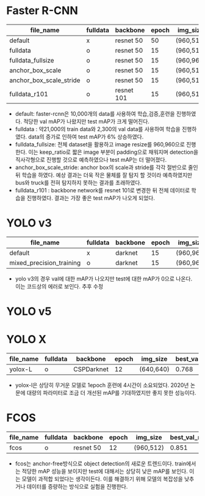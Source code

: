 # Faster R-CNN
|file_name|fulldata|backbone|epoch|img_size |anchor_box_scale|anchor_box_stride|best_val_mAP|best_test_mAP|
|----|-----|-----|-----|-----|-----|-----|-----|-----|
|default|x|resnet 50|50|(960,512)|default|default|0.877|0.682|
|fulldata|o|resnet 50|15|(960,512)|default|default|0.877|0.748|
|fulldata_fullsize|o|resnet 50|15|(960,960)|default|default|0.877|0.740|
|anchor_box_scale|o|resnet 50|15|(960,512)|1/2|default|X|X|
|anchor_box_scale_stride|o|resnet 50|15|(960,512)|1/2|1/2|0.873|0.327|
|fulldata_r101|o|resnet 101|15|(960,512)|default|default|0.909|0.793|
- default: faster-rcnn은 10,000개의 data를 사용하여 학습,검증,훈련을 진행하였다. 적당한 val mAP가 나왔지만 test mAP가 크게 떨어진다.
- fulldata : 약21,000의 train data와 2,300의 val data를 사용하여 학습을 진행하였다. data의 증가로 인하여 test mAP가 6% 상승하였다.
- fulldata_fullsize: 전체 dataset을 활용하고 image resize를 960,960으로 진행한다. 이는 keep_ratio로 짧은 image 부분이 padding으로 채워지며 detection을 직사각형으로 진행할 것으로 예측하였으나 test mAP는 더 떨어졌다.
- anchor_box_scale_stride: anchor box의 scale과 stride를 각각 절반으로 줄인뒤 학습을 하였다. 예상 결과는 더욱 작은 물체를 잘 탐지 할 것이라 예측하였지만 bus와 truck를 전혀 탐지하지 못하는 결과를 초래하였다.
- fulldata_r101 : backbone network를 resnet 101로 변경한 뒤 전체 데이터로 학습을 진행하였다. 결과는 가장 좋은 test mAP가 나오게 되었다.


# YOLO v3
|file_name|fulldata|backbone|epoch|img_size |anchor_box_scale|anchor_box_stride|best_val_mAP|best_test_mAP|
|----|-----|-----|-----|-----|-----|-----|-----|-----|
|default|x|darknet|15|(960,960)|default|default|0.845|X|
|mixed_precision_training|o|darknet|15|(960,960)|default|default|0.828|X|
- yolo v3의 경우 val에 대한 mAP가 나오지만 test에 대한 mAP가 0으로 나온다. 이는 코드상의 에러로 보인다. 추후 수정

# YOLO v5

# YOLO X
|file_name|fulldata|backbone|epoch|img_size |best_val_mAP|best_test_mAP|
|----|-----|-----|-----|-----|-----|-----|
|yolox-L|o|CSPDarknet|12|(640,640)|0.768|0.626|
- yolox-l은 상당히 무거운 모델로 1epoch 훈련에 4시간이 소요되었다. 2020년 논문에 대량의 파라미터로 조금 더 개선된 mAP를 기대하였지만 좋지 못한 성능이다.

# FCOS
|file_name|fulldata|backbone|epoch|img_size |best_val_mAP|best_test_mAP|
|----|-----|-----|-----|-----|-----|-----|
|fcos|o|resnet 50|12|(960,512)|0.851|0.378|
- fcos는 anchor-free방식으로 object detection의 새로운 트렌드이다. train에서는 적당한 mAP 성능을 보이지만 test에 대해서는 상당히 낮은 mAP를 보인다. 이는 모델이 과적합 되었다는 생각이든다. 이를 해결하기 위해 모델의 복잡성을 낮추거나 데이터를 증량하는 방식으로 실험을 진행한다. 
